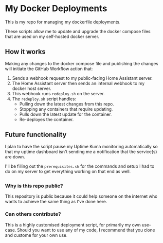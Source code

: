 # My Docker Deployments

This is my repo for managing my dockerfile deployments.

These scripts allow me to update and upgrade the docker compose files that are used on my self-hosted docker server.

## How it works

Making any changes to the docker compose file and publishing the changes will initiate the GitHub Workflow action that:

1. Sends a webhook request to my public-facing Home Assistant server.
2. The Home Assistant server then sends an internal webhook to my docker host server.
2. This webhook runs `redeploy.sh` on the server.
3. The `redeploy.sh` script handles:
    - Pulling down the latest changes from this repo.
    - Stopping any containers that require updating.
    - Pulls down the latest update for the container.
    - Re-deployes the container.

## Future functionality

I plan to have the script pause my Uptime Kuma monitoring automatically so that my uptime dashboard isn't sending me a notification that the service(s) are down.

I'll be filling out the `prerequisites.sh` for the commands and setup I had to do on my server to get everything working on that end as well.

##

### Why is this repo public?

This repository is public because it could help someone on the internet who wants to achieve the same thing as I've done here.

### Can others contribute?

This is a highly customised deployment script, for primarily my own use-case. Should you want to use any of my code, I recommend that you clone and custome for your own use.
